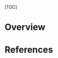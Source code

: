 [TOC]

# Overview



# References

[touchpad]: https://en.wikipedia.org/wiki/Touchpad "Wikipedia - Touchpad"
[synaptics]: https://wiki.archlinux.org/index.php/Touchpad_Synaptics "Arch Wiki - Touchpad Synaptics"
[libinput]: https://wiki.archlinux.org/index.php/Libinput "Arch Wiki - libinput"
